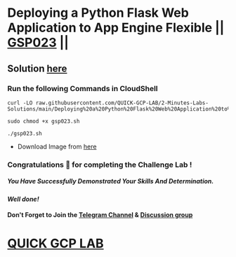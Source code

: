 # Deploying a Python Flask Web Application to App Engine Flexible || [GSP023](https://www.cloudskillsboost.google/focuses/3339?parent=catalog) ||

## Solution [here](https://youtu.be/a0OuDLEgVic)

### Run the following Commands in CloudShell

```
curl -LO raw.githubusercontent.com/QUICK-GCP-LAB/2-Minutes-Labs-Solutions/main/Deploying%20a%20Python%20Flask%20Web%20Application%20to%20App%20Engine%20Flexible/gsp023.sh

sudo chmod +x gsp023.sh

./gsp023.sh
```
* Download Image from [here](https://raw.githubusercontent.com/QUICK-GCP-LAB/2-Minutes-Labs-Solutions/main/Deploying%20a%20Python%20Flask%20Web%20Application%20to%20App%20Engine%20Flexible/Sundar.jpg)

### Congratulations 🎉 for completing the Challenge Lab !

##### *You Have Successfully Demonstrated Your Skills And Determination.*

#### *Well done!*

#### Don't Forget to Join the [Telegram Channel](https://t.me/QuickGcpLab) & [Discussion group](https://t.me/QuickGcpLabChats)

# [QUICK GCP LAB](https://www.youtube.com/@quickgcplab)
